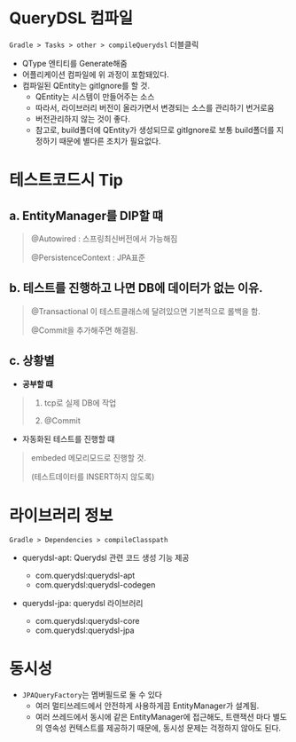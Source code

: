 # QueryDSL 컴파일
`Gradle > Tasks > other > compileQuerydsl` 더블클릭
- QType 엔티티를 Generate해줌
- 어플리케이션 컴파일에 위 과정이 포함돼있다.
- 컴파일된 QEntity는 gitIgnore를 할 것.
  - QEntity는 시스템이 만들어주는 소스
  - 따라서, 라이브러리 버전이 올라가면서 변경되는 소스를 관리하기 번거로움
  - 버전관리하지 않는 것이 좋다.
  - 참고로, build폴더에 QEntity가 생성되므로 gitIgnore로 보통 build폴더를 지정하기 때문에 별다른 조치가 필요없다.

# 테스트코드시 Tip
## a. EntityManager를 DIP할 떄
> @Autowired : 스프링최신버전에서 가능해짐
> 
> @PersistenceContext : JPA표준

## b. 테스트를 진행하고 나면 DB에 데이터가 없는 이유.
> @Transactional 이 테스트클래스에 달려있으면 기본적으로 롤백을 함.
> 
> @Commit을 추가해주면 해결됨.

## c. 상황별
- **공부할 떄**
> 1. tcp로 실제 DB에 작업
>
> 2. @Commit
>
-  자동화된 테스트를 진행할 떄
>
> embeded 메모리모드로 진행할 것.
>
> (테스트데이터를 INSERT하지 않도록)


# 라이브러리 정보
`Gradle > Dependencies > compileClasspath`
- querydsl-apt: Querydsl 관련 코드 생성 기능 제공
  - com.querydsl:querydsl-apt
  - com.querydsl:querydsl-codegen

- querydsl-jpa: querydsl 라이브러리
  - com.querydsl:querydsl-core
  - com.querydsl:querydsl-jpa
  
# 동시성
- `JPAQueryFactory`는 멤버필드로 둘 수 있다
  - 여러 멀티쓰레드에서 안전하게 사용하게끔 EntityManager가 설계됨.
  - 여러 쓰레드에서 동시에 같은
    EntityManager에 접근해도, 트랜잭션 마다 별도의 영속성 컨텍스트를 제공하기 때문에, 동시성 문제는
    걱정하지 않아도 된다.